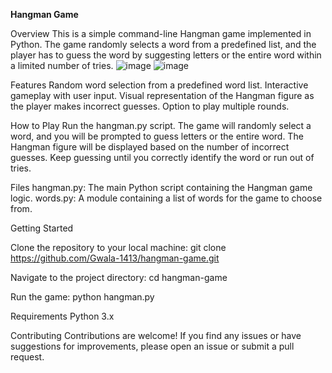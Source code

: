 **Hangman Game**

Overview
This is a simple command-line Hangman game implemented in Python. 
The game randomly selects a word from a predefined list, and the player has to guess the word by suggesting letters or the entire word within a limited number of tries.
![image](https://github.com/Gwala-1413/hangman-game/assets/115860146/77a93493-f226-41e4-9de1-1e9e5b11ab52)
                                                                                                ![image](https://github.com/Gwala-1413/hangman-game/assets/115860146/a5c3f119-434b-4f72-9a25-0001e86aebcb)

Features
Random word selection from a predefined word list.
Interactive gameplay with user input.
Visual representation of the Hangman figure as the player makes incorrect guesses.
Option to play multiple rounds.

How to Play
Run the hangman.py script.
The game will randomly select a word, and you will be prompted to guess letters or the entire word.
The Hangman figure will be displayed based on the number of incorrect guesses.
Keep guessing until you correctly identify the word or run out of tries.

Files
hangman.py: The main Python script containing the Hangman game logic.
words.py: A module containing a list of words for the game to choose from.

Getting Started

Clone the repository to your local machine:
git clone https://github.com/Gwala-1413/hangman-game.git

Navigate to the project directory:
cd hangman-game

Run the game:
python hangman.py

Requirements
Python 3.x

Contributing
Contributions are welcome! If you find any issues or have suggestions for improvements, please open an issue or submit a pull request.
